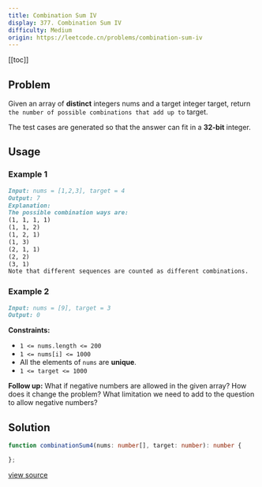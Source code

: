 ```yaml
---
title: Combination Sum IV
display: 377. Combination Sum IV
difficulty: Medium
origin: https://leetcode.cn/problems/combination-sum-iv
---
```


[[toc]]

## Problem

Given an array of **distinct** integers nums and a target integer target, return `the number of possible combinations that add up to` target.

The test cases are generated so that the answer can fit in a **32-bit** integer.

## Usage

### Example 1

```md
Input: nums = [1,2,3], target = 4
Output: 7
Explanation:
The possible combination ways are:
(1, 1, 1, 1)
(1, 1, 2)
(1, 2, 1)
(1, 3)
(2, 1, 1)
(2, 2)
(3, 1)
Note that different sequences are counted as different combinations.
```

### Example 2

```md
Input: nums = [9], target = 3
Output: 0
```

**Constraints:**

- <code>1 &lt;= nums.length &lt;= 200</code>
- <code>1 &lt;= nums[i] &lt;= 1000</code>
- All the elements of <code>nums</code> are **unique**.
- <code>1 &lt;= target &lt;= 1000</code>

**Follow up:** What if negative numbers are allowed in the given array? How does it change the problem? What limitation we need to add to the question to allow negative numbers?

## Solution

```ts
function combinationSum4(nums: number[], target: number): number {

};
```

[view source](https://leetcode.cn/problems/combination-sum-iv)
